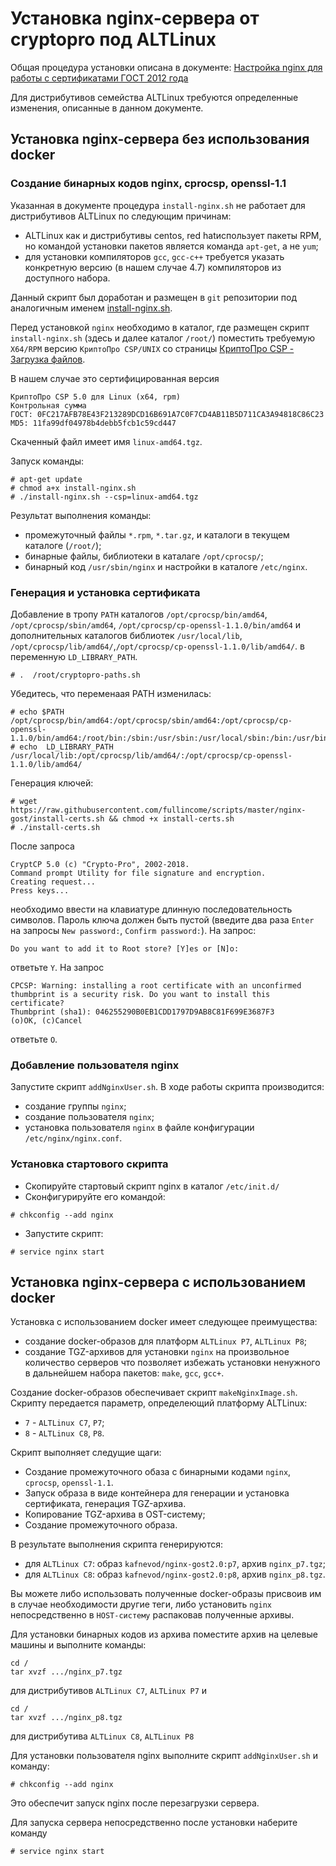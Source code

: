 # Установка nginx-сервера от cryptopro под ALTLinux

Общая процедура установки описана в документе:
[Настройка nginx для работы с сертификатами ГОСТ 2012 года](https://www.cryptopro.ru/forum2/default.aspx?g=posts&t=12505)

Для дистрибутивов семейства ALTLinux требуются определенные изменения, описанные в данном документе.

## Установка nginx-сервера без использования docker

### Создание бинарных кодов nginx, cprocsp, openssl-1.1 

Указанная в документе процедура `install-nginx.sh` не работает для дистрибутивов ALTLinux по следующим причинам:
- ALTLinux как и дистрибутивы centos, red hatиспользует пакеты RPM, но командой установки пакетов является команда `apt-get`, а не `yum`;
- для установки компиляторов `gcc`, `gcc-c++` требуется указать конкретную версию (в нашем случае 4.7) компиляторов из доступного набора.

Данный скрипт был доработан и размещен в `git` репозитории под аналогичным именем [install-nginx.sh](https://github.com/Flexberry/dockerfiles/blob/master/nginx-ssl-gost2012/install-nginx.sh).

Перед установкой `nginx` необходимо в каталог, где  размещен скрипт `install-nginx.sh` (здесь и далее каталог `/root/`) поместить требуемую `X64/RPM` версию `КриптоПро CSP/UNIX` со страницы [КриптоПро CSP - Загрузка файлов](https://www.cryptopro.ru/products/csp/downloads).

В нашем случае это сертифицированная версия 
```
КриптоПро CSP 5.0 для Linux (x64, rpm)
Контрольная сумма
ГОСТ: 0FC217AFB78E43F213289DCD16B691A7C0F7CD4AB11B5D711CA3A94818C86C23
MD5: 11fa99df04978b4debb5fcb1c59cd447
```
Скаченный файл имеет имя `linux-amd64.tgz`.

Запуск команды:
```
# apt-get update 
# chmod a+x install-nginx.sh
# ./install-nginx.sh --csp=linux-amd64.tgz
```

Результат выполнения команды:
- промежуточный файлы `*.rpm`, `*.tar.gz`,  и каталоги в текущем каталоге (`/root/`);
- бинарные файлы, библиотеки в каталаге `/opt/cprocsp/`;
- бинарный код `/usr/sbin/nginx` и настройки в каталоге `/etc/nginx`. 


### Генерация и установка сертификата

Добавление в тропу `PATH` каталогов
`/opt/cprocsp/bin/amd64`, `/opt/cprocsp/sbin/amd64`, `/opt/cprocsp/cp-openssl-1.1.0/bin/amd64` и
дополнительных каталогов библиотек
`/usr/local/lib`, `/opt/cprocsp/lib/amd64/`,`/opt/cprocsp/cp-openssl-1.1.0/lib/amd64/`.
в переменную `LD_LIBRARY_PATH`.
```
# .  /root/cryptopro-paths.sh
```
Убедитесь, что переменаая PATH изменилась:
```
# echo $PATH
/opt/cprocsp/bin/amd64:/opt/cprocsp/sbin/amd64:/opt/cprocsp/cp-openssl-1.1.0/bin/amd64:/root/bin:/sbin:/usr/sbin:/usr/local/sbin:/bin:/usr/bin:/usr/local/bin
# echo  LD_LIBRARY_PATH
/usr/local/lib:/opt/cprocsp/lib/amd64/:/opt/cprocsp/cp-openssl-1.1.0/lib/amd64/
```

Генерация ключей:
```
# wget https://raw.githubusercontent.com/fullincome/scripts/master/nginx-gost/install-certs.sh && chmod +x install-certs.sh
# ./install-certs.sh
```
После запроса
```
CryptCP 5.0 (c) "Crypto-Pro", 2002-2018.
Command prompt Utility for file signature and encryption.
Creating request...
Press keys...
```
необходимо ввести на клавиатуре длинную последовательность символов.
Пароль ключа должен быть пустой (введите два раза `Enter` на запросы `New password:`, `Confirm password:`).
На запрос:
```
Do you want to add it to Root store? [Y]es or [N]o:
```
ответьте `Y`.
На запрос 
```
CPCSP: Warning: installing a root certificate with an unconfirmed thumbprint is a security risk. Do you want to install this certificate?
Thumbprint (sha1): 046255290B0EB1CDD1797D9AB8C81F699E3687F3
(o)OK, (c)Cancel
```
ответьте `O`.

### Добавление пользователя nginx

Запустите скрипт `addNginxUser.sh`.
В ходе работы скрипта производится:
- создание группы `nginx`;
- создание пользователя `nginx`;
- установка пользователя `nginx` в файле конфигурации `/etc/nginx/nginx.conf`. 

### Установка стартового скрипта

- Скопируйте стартовый скрипт nginx в каталог `/etc/init.d/`
- Сконфигурируйте его командой:
```
# chkconfig --add nginx
```
- Запустите скрипт:
```
# service nginx start
```

## Установка nginx-сервера с использованием docker

Установка с использованием docker имеет следующее преимущества:
- создание docker-образов для платформ `ALTLinux P7`, `ALTLinux P8`;
- создание TGZ-архивов для установки `nginx` на произвольное количество серверов что позволяет избежать установки ненужного в дальнейшем набора пакетов: `make`, `gcc`, `gcc+`. 

Создание docker-образов обеспечивает скрипт `makeNginxImage.sh`. 
Скрипту передается параметр, определеющий платформу ALTLinux:
- `7` - `ALTLinux C7`, `P7`;
- `8` - `ALTLinux C8`, `P8`.

Скрипт выполняет следущие щаги:
- Создание промежуточного обаза с бинарными кодами `nginx`, `cprocsp`, `openssl-1.1`.
- Запуск образа в виде контейнера для генерации и установка сертификата, генерация TGZ-архива. 
- Копирование  TGZ-архива в OST-систему;
- Создание промежуточного образа.

В результате выполнения скрипта генерируются:
- для `ALTLinux C7`: образ  `kafnevod/nginx-gost2.0:p7`, архив `nginx_p7.tgz`;
- для `ALTLinux C8`: образ  `kafnevod/nginx-gost2.0:p8`, архив `nginx_p8.tgz`.

Вы можете либо использовать полученные docker-образы присвоив им в случае необходимости другие теги, либо установить `nginx` непосредственно в `HOST-систему` распаковав полученные архивы. 

Для установки бинарных кодов из архива поместите архив на целевые машины и выполните команды:
```
cd /
tar xvzf .../nginx_p7.tgz
```
для дистрибутивов `ALTLinux С7`, `ALTLinux P7` и
```
cd /
tar xvzf .../nginx_p8.tgz
```
для дистрибутива `ALTLinux С8`, `ALTLinux P8`

Для установки пользователя nginx выполните скрипт `addNginxUser.sh` и команду:
```
# chkconfig --add nginx
```

Это обеспечит запуск nginx после перезагрузки сервера.

Для запуска сервера непосредственно после установки наберите команду
```
# service nginx start
```


